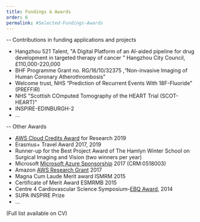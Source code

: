 ```yaml
---
title: Fundings & Awards
order: 6
permalink: #Selected-Fundings-Awards
---
```

-- Contributions in funding applications and projects
* Hangzhou 521 Talent, "A Digital Platform of an AI-aided pipeline  for  drug  development  in  targeted  therapy  of cancer " Hangzhou City Council, £110,000-220,000
* BHF Programme Grant no. RG/16/10/32375 ,“Non-invasive Imaging of Human Coronary Atherothrombosis”
* Welcome trust, NHS “Prediction of Recurrent Events With 18F-Fluoride" (PREFFIR)
* NHS "Scottish COmputed Tomography of the HEART Trial (SCOT-HEART)"
* INSPIRE-EDINBURGH-2
* ...

-- Other Awards
* [AWS Cloud Credits Award](https://aws.amazon.com/grants/) for Research 2019
* Erasmus+ Travel Award 2017, 2019
* Runner-up for the Best Project Award of The Hamlyn Winter School on Surgical Imaging and Vision (two winners per year)
* Microsoft [Microsoft Azure Sponsorship](https://azure.microsoft.com/en-us/offers/ms-azr-0036p/) 2017 (CRM:0518003)
* Amazon [AWS Research Grant](https://aws.amazon.com/grants/) 2017
* Magna Cum Laude Merit award ISMRM 2015
* Certificate of Merit Award ESMRMB 2015
* Centre 4 Cardiovascular Science Symposium–[EBQ Award](https://twitter.com/edinburghbq/status/481751286954885120?lang=en-gb), 2014
* SUPA INSPIRE Prize
* ...

(Full list available on CV)
